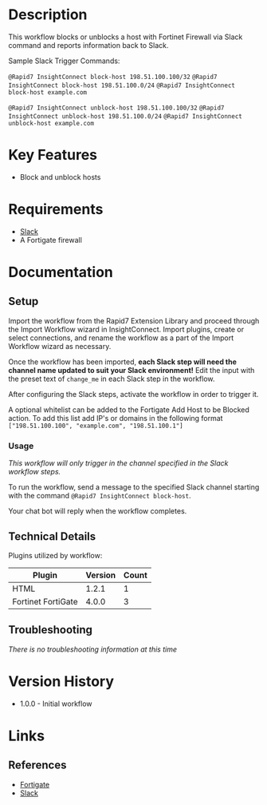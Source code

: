 # Description

This workflow blocks or unblocks a host with Fortinet Firewall via Slack command and reports information back to Slack.

Sample Slack Trigger Commands:

`@Rapid7 InsightConnect block-host 198.51.100.100/32`
`@Rapid7 InsightConnect block-host 198.51.100.0/24`
`@Rapid7 InsightConnect block-host example.com`

`@Rapid7 InsightConnect unblock-host 198.51.100.100/32`
`@Rapid7 InsightConnect unblock-host 198.51.100.0/24`
`@Rapid7 InsightConnect unblock-host example.com`

# Key Features

* Block and unblock hosts 

# Requirements


* [Slack](https://insightconnect.help.rapid7.com/docs/configure-slack-for-chatops)
* A Fortigate firewall

# Documentation

## Setup

Import the workflow from the Rapid7 Extension Library and proceed through the Import Workflow wizard in InsightConnect. Import plugins, create or select connections, and rename the workflow as a part of the Import Workflow wizard as necessary.

Once the workflow has been imported, **each Slack step will need the channel name updated to suit your Slack environment!** Edit the input with the preset text of `change_me` in each Slack step in the workflow.

After configuring the Slack steps, activate the workflow in order to trigger it.
 
A optional whitelist can be added to the Fortigate Add Host to be Blocked action. To add this list add IP's or domains in the following format `["198.51.100.100", "example.com", "198.51.100.1"]`

### Usage

*This workflow will only trigger in the channel specified in the Slack workflow steps.*

To run the workflow, send a message to the specified Slack channel starting with the command `@Rapid7 InsightConnect block-host`.


Your chat bot will reply when the workflow completes.

## Technical Details

Plugins utilized by workflow:

|Plugin|Version|Count|
|----|----|--------|
|HTML|1.2.1|1|
|Fortinet FortiGate|4.0.0|3|


## Troubleshooting

_There is no troubleshooting information at this time_

# Version History

* 1.0.0 - Initial workflow

# Links

## References

* [Fortigate](https://www.fortinet.com/products/next-generation-firewall.html)
* [Slack](https://teams.microsoft.com)